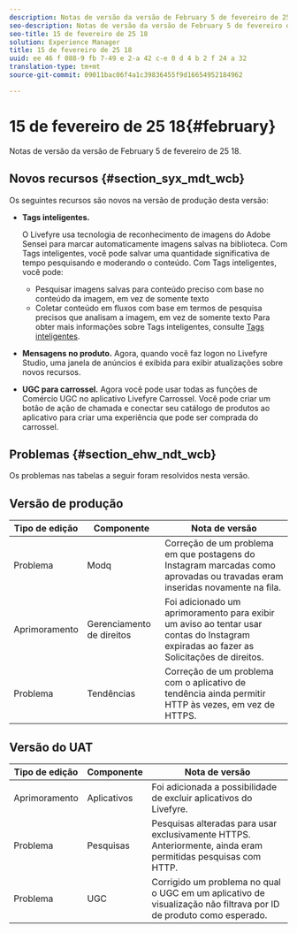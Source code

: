 ```yaml
---
description: Notas de versão da versão de February 5 de fevereiro de 25 18.
seo-description: Notas de versão da versão de February 5 de fevereiro de 25 18.
seo-title: 15 de fevereiro de 25 18
solution: Experience Manager
title: 15 de fevereiro de 25 18
uuid: ee 46 f 088-9 fb 7-49 e 2-a 42 c-e 0 d 4 b 2 f 24 a 32
translation-type: tm+mt
source-git-commit: 09011bac06f4a1c39836455f9d16654952184962

---
```



# 15 de fevereiro de 25 18{#february}

Notas de versão da versão de February 5 de fevereiro de 25 18.

## Novos recursos {#section_syx_mdt_wcb}

Os seguintes recursos são novos na versão de produção desta versão:

* **Tags inteligentes.**

   O Livefyre usa tecnologia de reconhecimento de imagens do Adobe Sensei para marcar automaticamente imagens salvas na biblioteca.
Com Tags inteligentes, você pode salvar uma quantidade significativa de tempo pesquisando e moderando o conteúdo. Com Tags inteligentes, você pode:

   * Pesquisar imagens salvas para conteúdo preciso com base no conteúdo da imagem, em vez de somente texto
   * Coletar conteúdo em fluxos com base em termos de pesquisa precisos que analisam a imagem, em vez de somente texto
   Para obter mais informações sobre Tags inteligentes, consulte [Tags inteligentes](/help/using/c-features-livefyre/c-smart-tags/c-smart-tags.md#c_smart_tags).

* **Mensagens no produto.** Agora, quando você faz logon no Livefyre Studio, uma janela de anúncios é exibida para exibir atualizações sobre novos recursos.
* **UGC para carrossel.** Agora você pode usar todas as funções de Comércio UGC no aplicativo Livefyre Carrossel. Você pode criar um botão de ação de chamada e conectar seu catálogo de produtos ao aplicativo para criar uma experiência que pode ser comprada do carrossel.

## Problemas {#section_ehw_ndt_wcb}

Os problemas nas tabelas a seguir foram resolvidos nesta versão.

## Versão de produção

| **Tipo de edição** | **Componente** | **Nota de versão** |
|---|---|---|
| Problema | Modq | Correção de um problema em que postagens do Instagram marcadas como aprovadas ou travadas eram inseridas novamente na fila. |
| Aprimoramento | Gerenciamento de direitos | Foi adicionado um aprimoramento para exibir um aviso ao tentar usar contas do Instagram expiradas ao fazer as Solicitações de direitos. |
| Problema | Tendências | Correção de um problema com o aplicativo de tendência ainda permitir HTTP às vezes, em vez de HTTPS. |

## Versão do UAT

| **Tipo de edição** | **Componente** | **Nota de versão** |
|---|---|---|
| Aprimoramento | Aplicativos | Foi adicionada a possibilidade de excluir aplicativos do Livefyre. |
| Problema | Pesquisas | Pesquisas alteradas para usar exclusivamente HTTPS. Anteriormente, ainda eram permitidas pesquisas com HTTP. |
| Problema | UGC | Corrigido um problema no qual o UGC em um aplicativo de visualização não filtrava por ID de produto como esperado. |

